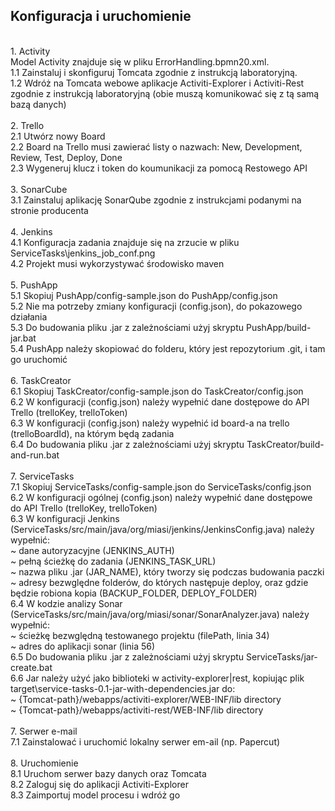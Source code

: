 ## Konfiguracja i uruchomienie
<br/>
1. Activity<br/>
Model Activity znajduje się w pliku ErrorHandling.bpmn20.xml.<br/>
1.1 Zainstaluj i skonfiguruj Tomcata zgodnie z instrukcją laboratoryjną.<br/>
1.2 Wdróż na Tomcata webowe aplikacje Activiti-Explorer i Activiti-Rest zgodnie z instrukcją laboratoryjną (obie muszą komunikować się z tą samą bazą danych)<br/>
<br/>
2. Trello<br/>
2.1 Utwórz nowy Board<br/>
2.2 Board na Trello musi zawierać listy o nazwach: New, Development, Review, Test, Deploy, Done<br/>
2.3 Wygeneruj klucz i token do koumunikacji za pomocą Restowego API <br/>
<br/>
3. SonarCube<br/>
3.1 Zainstaluj aplikację SonarQube zgodnie z instrukcjami podanymi na stronie producenta<br/>
<br/>
4. Jenkins<br/>
4.1 Konfiguracja zadania znajduje się na zrzucie w pliku ServiceTasks\jenkins_job_conf.png<br/>
4.2 Projekt musi wykorzystywać środowisko maven<br/>
<br/>
5. PushApp<br/>
5.1 Skopiuj PushApp/config-sample.json do PushApp/config.json<br/>
5.2 Nie ma potrzeby zmiany konfiguracji (config.json), do pokazowego działania<br/>
5.3 Do budowania pliku .jar z zależnościami użyj skryptu PushApp/build-jar.bat<br/>
5.4 PushApp należy skopiować do folderu, który jest repozytorium .git, i tam go uruchomić<br/>
<br/>
6. TaskCreator<br/>
6.1 Skopiuj TaskCreator/config-sample.json do TaskCreator/config.json<br/>
6.2 W konfiguracji (config.json) należy wypełnić dane dostępowe do API Trello (trelloKey, trelloToken)<br/>
6.3 W konfiguracji (config.json) należy wypełnić id board-a na trello (trelloBoardId), na którym będą zadania<br/>
6.4 Do budowania pliku .jar z zależnościami użyj skryptu TaskCreator/build-and-run.bat<br/>
<br/>
7. ServiceTasks<br/>
7.1 Skopiuj ServiceTasks/config-sample.json do ServiceTasks/config.json<br/>
6.2 W konfiguracji ogólnej (config.json) należy wypełnić dane dostępowe do API Trello (trelloKey, trelloToken)<br/>
6.3 W konfiguracji Jenkins (ServiceTasks/src/main/java/org/miasi/jenkins/JenkinsConfig.java) należy wypełnić:<br/>
~ dane autoryzacyjne (JENKINS_AUTH)<br/>
~ pełną ścieżkę do zadania (JENKINS_TASK_URL)<br/>
~ nazwa pliku .jar (JAR_NAME), który tworzy się podczas budowania paczki<br/>
~ adresy bezwględne folderów, do których następuje deploy, oraz gdzie będzie robiona kopia (BACKUP_FOLDER, DEPLOY_FOLDER)<br/>
6.4 W kodzie analizy Sonar (ServiceTasks/src/main/java/org/miasi/sonar/SonarAnalyzer.java) należy wypełnić:<br/>
~ ścieżkę bezwględną testowanego projektu (filePath, linia 34)<br/>
~ adres do aplikacji sonar (linia 56)<br/>
6.5 Do budowania pliku .jar z zależnościami użyj skryptu ServiceTasks/jar-create.bat<br/>
6.6 Jar należy użyć jako biblioteki w activity-explorer|rest, kopiując plik target\service-tasks-0.1-jar-with-dependencies.jar do:<br/>
~ {Tomcat-path}/webapps/activiti-explorer/WEB-INF/lib directory<br/>
~ {Tomcat-path}/webapps/activiti-rest/WEB-INF/lib directory<br/>
<br/>
7. Serwer e-mail<br/>
7.1 Zainstalować i uruchomić lokalny serwer em-ail (np. Papercut)<br/>
<br/>
8. Uruchomienie<br/>
8.1 Uruchom serwer bazy danych oraz Tomcata<br/>
8.2 Zaloguj się do aplikacji Activiti-Explorer<br/>
8.3 Zaimportuj model procesu i wdróż go<br/>
<br/>
